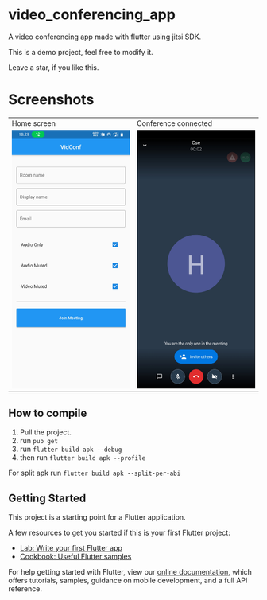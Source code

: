 # video_conferencing_app

A video conferencing app made with flutter using jitsi SDK.

This is a demo project, feel free to modify it.

Leave a star, if you like this.

# Screenshots
<table>
  <tr>
    <td>Home screen</td>
     <td>Conference connected</td>
  </tr>
  <tr>
    <td><img src="Screenshot_20201123-182928.jpg" width=240   height=520></td>
    <td><img src="Screenshot_20201123-184306.jpg" width=240 height=520></td>
  </tr>
 </table>

## How to compile 

1. Pull the project.
2. run ``pub get``
3. run ``flutter build apk --debug``
4. then run ``flutter build apk --profile``

For split apk run ``flutter build apk --split-per-abi``

## Getting Started

This project is a starting point for a Flutter application.

A few resources to get you started if this is your first Flutter project:

- [Lab: Write your first Flutter app](https://flutter.dev/docs/get-started/codelab)
- [Cookbook: Useful Flutter samples](https://flutter.dev/docs/cookbook)

For help getting started with Flutter, view our
[online documentation](https://flutter.dev/docs), which offers tutorials,
samples, guidance on mobile development, and a full API reference.


